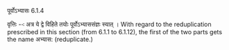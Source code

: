 

 पूर्वोऽभ्यासः 6.1.4 

वृत्तिः --ः अत्र ये द्वे विहिते तयोः पूर्वोऽभ्याससंज्ञः स्यात् । With regard to the reduplication prescribed in this section (from 6.1.1 to 6.1.12), the first of the two parts gets the name अभ्यास: (reduplicate.) 


